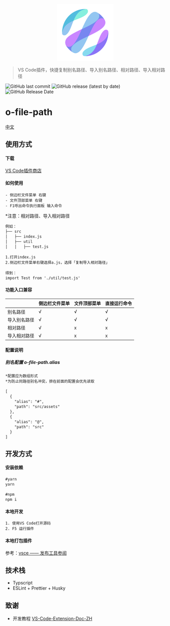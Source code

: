 <p align="center">
  <a href="https://github.com/bojun1995/o-file-path" target="_blank">
    <img width="180" src="logo.png" alt="logo">
  </a>
</p>

> VS Code插件，快捷复制别名路径、导入别名路径、相对路径、导入相对路径

![GitHub last commit](https://img.shields.io/github/last-commit/bojun1995/o-file-path?style=for-the-badge)
![GitHub release (latest by date)](https://img.shields.io/github/v/release/bojun1995/o-file-path?style=for-the-badge)
![GitHub Release Date](https://img.shields.io/github/release-date/bojun1995/o-file-path?style=for-the-badge)

# o-file-path

 [中文](https://github.com/bojun1995/o-file-path/blob/main/README-CN.md)

## 使用方式

#### 下载
[VS Code插件商店](https://marketplace.visualstudio.com/items?itemName=bojun1995.o-file-path&ssr=false#overview)

#### 如何使用
```
- 侧边栏文件菜单 右键
- 文件顶部菜单 右键
- F1呼出命令执行面板 输入命令
```

*注意：相对路径、导入相对路径
```
例如：
├── src
│   ├── index.js
│   ├── util
│   │   ├── test.js

1.打开index.js
2.侧边栏文件菜单右键选择a.js，选择「复制导入相对路径」

得到：
import Test from './util/test.js'
```

#### 功能入口兼容
|  | 侧边栏文件菜单 | 文件顶部菜单 | 直接运行命令 |
| --- | --- | --- | --- |
| 别名路径 | √ | √ | √ |
| 导入别名路径 | √ | √ | √ |
| 相对路径 | √ | x | x |
| 导入相对路径 | √ | x | x |

#### 配置说明
##### 别名配置 o-file-path.alias
```
*配置应为数组形式
*为防止同路径别名冲突，排在前面的配置会优先读取

[
  {
    "alias": "#",
    "path": "src/assets"
  },
  {
    "alias": "@",
    "path": "src"
  }
]
```

## 开发方式
#### 安装依赖
```
#yarn
yarn

#npm
npm i
```
#### 本地开发
```
1. 使用VS Code打开源码
2. F5 运行插件
```
#### 本地打包插件
参考：[vsce —— 发布工具参阅](https://liiked.github.io/VS-Code-Extension-Doc-ZH/#/working-with-extensions/publish-extension)

## 技术栈
- Typscript
- ESLint + Prettier + Husky

## 致谢
- 开发教程 [VS-Code-Extension-Doc-ZH](https://github.com/Liiked/VS-Code-Extension-Doc-ZH)
